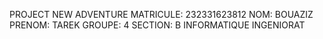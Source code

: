 PROJECT NEW ADVENTURE 
MATRICULE:  232331623812
NOM:  BOUAZIZ
PRENOM:  TAREK
GROUPE:  4
SECTION:  B
INFORMATIQUE INGENIORAT
